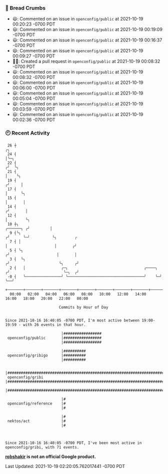### 🍞 Bread Crumbs

 * 😃: Commented on an issue in `openconfig/public` at 2021-10-19 00:20:23 -0700 PDT
 * 😃: Commented on an issue in `openconfig/public` at 2021-10-19 00:19:09 -0700 PDT
 * 😃: Commented on an issue in `openconfig/public` at 2021-10-19 00:16:37 -0700 PDT
 * 😃: Commented on an issue in `openconfig/public` at 2021-10-19 00:09:27 -0700 PDT
 * ✍🏼: Created a pull request in `openconfig/public` at 2021-10-19 00:08:32 -0700 PDT
 * 😃: Commented on an issue in `openconfig/public` at 2021-10-19 00:08:32 -0700 PDT
 * 😃: Commented on an issue in `openconfig/public` at 2021-10-19 00:06:00 -0700 PDT
 * 😃: Commented on an issue in `openconfig/public` at 2021-10-19 00:05:04 -0700 PDT
 * 😃: Commented on an issue in `openconfig/public` at 2021-10-19 00:03:59 -0700 PDT
 * 😃: Commented on an issue in `openconfig/public` at 2021-10-19 00:02:36 -0700 PDT

### 🕘 Recent Activity
```
 26 ┼                                                                                 ╭╮
 24 ┤                                                                                 │╰─╮
 22 ┤                                                                                ╭╯  ╰╮
 21 ┤                                                                                │    ╰╮
 19 ┤                                                                               ╭╯     │
 17 ┤                                                                               │      ╰╮
 15 ┤                                                                               │       │
 14 ┤                                                                              ╭╯       │
 12 ┤                                                                              │        ╰╮
 10 ┼╮                                                                   ╭──────╮ ╭╯         │
  9 ┤╰╮                                                                 ╭╯      ╰─╯          ╰╮        ╭
  7 ┤ │                                                                 │                     │       ╭╯
  5 ┤ ╰╮                                                               ╭╯                     │       │
  3 ┤  ╰╮                                                             ╭╯                      ╰╮     ╭╯
  2 ┤   │                ╭─╮                                  ╭────╮ ╭╯                        ╰─╮  ╭╯
 -0 ┤   ╰────────────────╯ ╰──────────────────────────────────╯    ╰─╯                           ╰──╯
    +───────+───────+───────+───────+───────+───────+───────+───────+───────+───────+───────+───────+────
  00:00   02:00   04:00   06:00   08:00   10:00   12:00   14:00   16:00   18:00   20:00   22:00   00:00   

						Commits by Hour of Day


Since 2021-10-16 16:40:05 -0700 PDT, I'm most active between 19:00-19:59 - with 26 events in that hour.

```



```
                         |#################
 openconfig/public       |#################
                         |#################

                         |##########
 openconfig/gribigo      |##########
                         |##########

                         |#######################################################################
 openconfig/gribi        |#######################################################################
                         |#######################################################################

                         |#
 openconfig/reference    |#
                         |#

                         |#
 nektos/act              |#
                         |#



Since 2021-10-16 16:40:05 -0700 PDT, I've been most active in openconfig/gribi, with 71 events.

```
**[robshakir](mailto:robjs@google.com) is not an official Google product.**  


Last Updated: 2021-10-19 02:20:05.762017441 -0700 PDT
